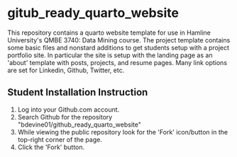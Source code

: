 # gitub_ready_quarto_website

This repository contains a quarto website template for use in Hamline University's QMBE 3740: Data Mining course. The project template contains some basic files and nonstard additions to get students setup with a project portfolio site. In particular the site is setup with the landing page as an 'about' template with posts, projects, and resume pages. Many link options are set for Linkedin, Github, Twitter, etc.

## Student Installation Instruction

1. Log into your Github.com account.
2. Search Github for the repository "bdevine01/github_ready_quarto_website"
3. While viewing the public repository look for the 'Fork' icon/button in the top-right corner of the page.
4. Click the 'Fork' button.



